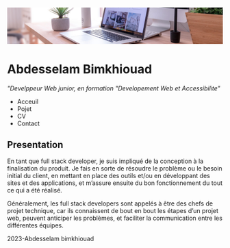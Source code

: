 ![image](img/desk-banner.jpg)

# Abdesselam Bimkhiouad

_"Develppeur Web junior, en formation "Developement Web et Accessibilite"_


- Acceuil
- Pojet
- CV
- Contact

## Presentation

En tant que full stack developer, je suis impliqué de la conception à la finalisation du produit. Je fais en sorte de résoudre le problème ou le besoin initial du client, en mettant en place des outils et/ou en développant des sites et des applications, et m’assure ensuite du bon fonctionnement du tout ce qui a été réalisé.

Généralement, les full stack developers sont appelés à être des chefs de projet technique, car ils connaissent de bout en bout les étapes d’un projet web, peuvent anticiper les problèmes, et faciliter la communication entre les différentes équipes.

2023-Abdesselam bimkhiouad